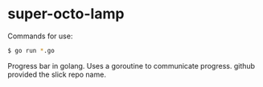 # super-octo-lamp

Commands for use:

```sh
$ go run *.go
```

Progress bar in golang.
Uses a goroutine to communicate progress.
github provided the slick repo name.

